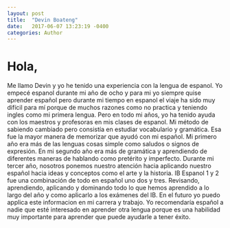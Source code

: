 ```yaml
---
layout: post
title:  "Devin Boateng"
date:   2017-06-07 13:23:19 -0400
categories: Author
---
```

# Hola,

Me llamo Devin y yo he tenido una experiencia con la lengua de espanol. Yo empecé espanol durante mi año de ocho y para mi yo siempre quise aprender español pero durante mi tiempo en espanol el viaje ha sido muy difícil para mí porque de muchos razones como no practica y teniendo ingles como mi primera lengua. Pero en todo mi años, yo ha tenido ayuda con los maestros y profesoras en mis clases de espanol. Mi método de sabiendo cambiado pero consistía en estudiar vocabulario y gramática. Esa fue la mayor manera de memorizar que ayudó con mi español. Mi primero año era más de las lenguas cosas simple como saludos o signos de expresión. En mi segundo año era más de gramática y aprendiendo de diferentes maneras de hablando como pretérito y imperfecto. Durante mi tercer año, nosotros ponemos nuestro atención hacia aplicando nuestro español hacia ideas y conceptos como el arte y la historia. IB Espanol 1 y 2 fue una combinación de todo en español uno dos y tres. Revisando, aprendiendo, aplicando y dominando todo lo que hemos aprendido a lo largo del año y como aplicarlo a los exámenes del IB. En el futuro yo puedo applica este informacion en mi carrera y trabajo. Yo recomendaría español a nadie que esté interesado en aprender otra lengua porque es una habilidad muy importante para aprender que puede ayudarle a tener éxito.
